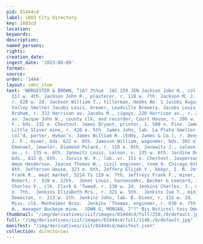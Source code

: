 ```yaml
---
pid: 01444cd
label: 1883 City Directory
key: 1883cd
location: 
keywords: 
description: 
named_persons: 
rights: 
creation_date: 
ingest_date: '2023-08-09'
format: 
source: 
order: '1444'
layout: cmhc_item
text: 'WORGESTER & BROWN, “iA? 2%%ue  JAC 159 JEN Jackson Jobn N., col’d, lab. r.vear
  117 w. 4th. Jackson John R., plasterer, r. 118 w. 7th. Jackson M. J. Mrs., col’d,
  r. 628 w. 2d. Jackson William T., tillerman, Hodks No. 1 Jacobi August, lab. Arkansas
  Valley Smelte! Jacobi Louis, brewer, Leadville Brewery. Jacobs Louis, elk, L. A.
  Braham, r. 322 Harrison av. Jacobs M., cigays, 220 Harrison av., r. 218 Harrison
  av. Jacque John W., county clk, and recorder, Court House, r. 206 w. 3d. James A.
  F., bds. 132 e. Chestnut. James Bryant, printer, 1. 500 n. Pine. James John, sup’t
  Little Sliver mine, r. 428 e. 5th. James John, lab. La Plata Smelter. James Wiloy,
  col’d, porter, Hyman’s. James William H. (Eddy, James & Co.), r. Denyer. Jameson
  J. F., miner, bds. 622 e. 6th. Jameson William, wagonmkr, bds. 301 e. 7th. Jandorf
  Emanuel, jeweler, Diamond Pulace, r. 118 e. 8th. Janowitz J., saloon, 428 Harrison
  av., r. 135 w. 6th. Janowitz Louis, saloon, v. 135 w. 6th. Jardine Donald, teamater,
  bds., 813 @. 6th. . Jarvis W. ¥., lab. vr. 151 e. Chestnut. Jasperson Saul, driver,
  Amos Henderson. Jaycox Thomas W., civil engineer, room 9, Chicago blk., r, 132 6.
  8th. Jefferson House, 323 e. 6th, Jeffery Elijah Y., bkkpr, I. R. Jeffery.                                                                                                                  Jeffery
  Frank R., meat market, 5214 Ts 119 w. 7th, Jeffreys Frank F., miner, r. 321 ¢. 3d.  Jeffries
  Robert, r. 320 e. 12th.  Jenet Louis, harnessmkr, Becker & Leonard, 104 e. 5th.     Jenison
  Charles V., clk. Clark & ‘Tweed, r. 138 w. 2d. Jenkins Charles, J., miner, r. 731
  ¢. 7th.  Jenkins Elizabeth Mrs., r. 321 w. 5th.  Jenkins Joe T., mining editor,
  Democrat, r. 213 w. Sth. Jenkins John, lab. B. Dixon, r, 115 w. 2d.  Jenkins Josie
  Miss, clk. Monheimer Bros.  Jenkins ‘Thomas, engineer, r. 630 e. 7th.  Jenks George
  A., manager Buckeye mine.  JOHN G, MORGAN, 7°?" Bis Nsticnsl toss Omee,    '
thumbnail: "/img/derivatives/iiif/images/01444cd/full/250,/0/default.jpg"
full: "/img/derivatives/iiif/images/01444cd/full/1140,/0/default.jpg"
manifest: "/img/derivatives/iiif/01444cd/manifest.json"
collection: directories
---
```

